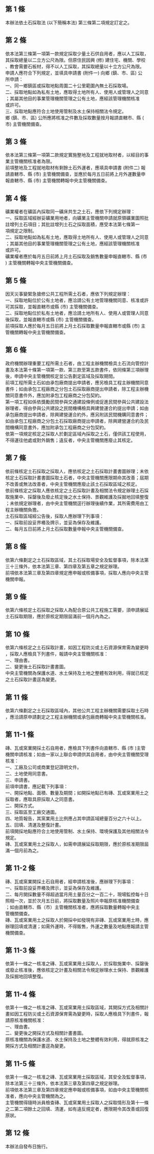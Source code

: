 第 1 條
-------
本辦法依土石採取法 (以下簡稱本法) 第三條第二項規定訂定之。

第 2 條
-------
依本法第三條第一項第一款規定採取少量土石供自用者，應以人工採取，  
其採取總量以二立方公尺為限。但原住民因興 (修) 建住宅、機關、學校  
、教會需要石板材，得不以人工採取，其採取總量以十立方公尺為限。  
申請人應符合下列規定，並填具申請書 (附件一) 向鄉 (鎮、市、區) 公  
所申請：  
一、同一鄉鎮區或採取地點周圍二十公里範圍內無土石採取場。  
二、採取地點如為私有土地，應取得土地所有人、使用人或管理人之同意  
    ；其屬其他目的事業管理機關管理之公有土地，應經該管理機關核准  
    或許可。  
三、採取地點應符合土地使用管制及水土保持相關法令規定。  
鄉 (鎮、市、區) 公所應將核准之件數及採取數量按月報請直轄市、縣 (  
市) 主管機關備查。

第 3 條
-------
依本法第三條第一項第二款規定實施整地及工程就地取材者，以經目的事  
業主管機關核准者為限。  
前項整地及工程就地取材有剩餘土石外運者，應填具申請書 (附件二) 報  
請直轄市、縣 (市) 主管機關備查，並應於每月五日前將上月外運數量申  
報直轄市、縣 (市) 主管機關轉報中央主管機關備查。

第 4 條
-------
礦業權者在礦區內採取同一礦床共生之土石，應依下列規定辦理：  
一、採取區域經辦妥礦業用地者，向礦業主管機關申請就原領礦業圖照批  
    註增列土石項目；其批註增列土石之採取面積，應受本法第七條第一  
    項規定之限制。  
二、採取地點如為私有土地，應取得土地所有人、使用人或管理人之同意  
    ；其屬其他目的事業管理機關管理之公有土地，應經該管理機關核准  
    或許可。  
礦業權者應於每月五日前將上月土石採取及銷售數量申報直轄市、縣 (市  
) 主管機關轉報中央主管機關備查。

第 5 條
-------
因天災事變緊急搶修公共工程所需土石者，應依下列規定辦理：  
一、採取地點位於公有土地者，應洽請公有土地管理機關同意、核准或許  
    可其採取，並報直轄市或縣 (市) 主管機關備查。  
二、採取地點位於私有土地者，應洽請土地所有人、使用人或管理人同意  
    後採取，並報直轄市或縣 (市) 主管機關備查。  
前項採取人應於每月五日前將上月土石採取數量申報直轄市或縣 (市) 主  
管機關轉報中央主管機關備查。

第 6 條
-------
政府機關辦理重要工程所需土石者，由工程主辦機關檢具土石流向管控計  
畫及本法第十條第一項第一款、第三款至第五款書件，依同條第三項辦理  
後，申請中央主管機關核定並公告劃定區域及採取期間。  
前項工程所需土石如由承包廠商提出申請者，應另檢具工程主辦機關同意  
書件；如由承包工程廠商之分包土石採取廠商提出申請者，除工程主辦機  
關同意書件外，應加附承包工程廠商之分包契約。  
第一項工程如係依獎勵民間參與交通建設條例或促進民間參與公共建設法  
辦理者，得由參與公共建設之民間機構檢具興建營運合約提出申請；如由  
承包廠商提出申請者，除興建營運合約外，應另附該民間機購同意書件；  
如由承包工程廠商之分包土石採取廠商提出申請者，除興建營運合約及民  
間機構同意書外，應加附承包工程廠商之分包契約。  
依第一項規定核定之採取人於劃定區域內採取之土石，僅供該工程使用，  
不得運往他處或對外銷售；違反者，中央主管機關應廢止其核定。

第 7 條
-------
依前條核定土石採取之採取人，應依核定之土石採取計畫書圖辦理；未依  
核定土石採取計畫書圖採取土石者，中央主管機關應限期命其改善；屆期  
不改善或無法改善者，中央主管機關應廢止該土石採取區域之核定。  
依前條核定之採取人應依核定之土石採取計畫及相關法令規定辦理土石採  
取施業中、採罄後及廢止核定後之水土保持、景觀維護及採掘地回填整復  
；未依規定辦理者，由中央主管機關逕行辦理後續作業，其所需費用由工  
程主辦機關負擔。  
土石採取區域經公告後，採取人應辦理下列事項：  
一、採取前設妥界樁及牌示，並妥為保存及維護。  
二、每月五日前將上月土石採取數量申報中央主管機關備查。

第 8 條
-------
依第六條劃定之土石採取區域，其土石採取場安全及監督事項，除本法第  
三十三條外，依本法第三章、第四章及第五章之規定辦理。  
前項依本法第三章及第四章規定應申報或核備事項，採取人應向中央主管  
機關申報。

第 9 條
-------
依第六條核定土石採取之採取人為配合原公共工程施工需要，須申請展延  
土石採取期限，應於原核定期限屆滿前一個月內為之。

第 10 條
--------
依第六條核定之土石採取計畫，如因工程防災或土石資源保育需為變更時  
，採取人應檢具下列書件，報請中央主管機關核准：  
一、理由書。  
二、變更後土石採取計畫書圖。  
中央主管機關為保護水道、水土保持及土地之整體有效利用，得就已核定  
之土石採取計畫逕為變更。

第 11 條
--------
依第六條劃定之土石採取區域內，其他公共工程主辦機關需要採取土石時  
，應洽請原申請劃定之工程主辦機關或承包廠商轉報中央主管機關核准。

第 11-1 條
----------
磚、瓦或窯業開採土石自用者，應檢具下列書件向直轄市、縣 (市 )主管  
機關申請核准；如由一家以上聯合申請供其自用者，由中央主管機關受理  
核准：  
一、工廠及公司或商業登記證明文件。  
二、土地使用同意書。  
三、申請書。  
前項申請書，應記載下列事項：  
一、開採地點、面積、數量及期間；如開採地點已有磚、瓦或窯業用土之  
    採取者，應取具原採取人之同意書。  
二、開採方式。  
三、採取區至工廠交通圖。  
四、地質報告，其窯業用土比例應占其申請區域總量百分之六十以上。  
五、回填、清運及整復計畫。  
前項開採地點應符合土地使用管制、水土保持、環境保護及其他相關法令  
規定。  
磚、瓦或窯業用土之採取人，如需申請展延採取期限，應於原核准期限屆  
滿一個月前為之。

第 11-2 條
----------
磚、瓦或窯業開採土石自用者，經申請核准後，應辦理下列事項：  
一、採取前設妥界樁及牌示，並妥為保存及維護。  
二、每月開採數量不得超過當月用土量百分之一百二十，現場監控每十日  
    照相一次，並於次月五日前，將採取數量及照片申報原核准機關備查  
    ；如由直轄市、縣（市）主管機關核准者，應將採取數量轉報中央主  
    管機關備查。  
磚、瓦或窯業用土之採取人於開採中如發現有非磚、瓦或窯業用土時，應  
辦理回填或清運；如需外運時，不得販售，外運之數量及地點應報請主管  
機關備查。

第 11-3 條
----------
依第十一條之一核准之磚、瓦或窯業用土採取人，於採取施業中、採罄後  
或廢止核准後，應依核定之計畫及相關法令規定辦理水土保持、景觀維護  
及採掘地回填整復。

第 11-4 條
----------
依第十一條之一核准之磚、瓦或窯業用土採取區域，其開採方式及相關計  
畫如因工程防災或土石資源保育需為變更時，採取人應檢具下列書件，報  
請原核准機關核准：  
一、理由書。  
二、變更後之開採方式及相關計畫書圖。  
原核准機關為保護水道、水土保持及土地之整體有效利用，得就原核准之  
開採方式及相關計畫逕為變更。

第 11-5 條
----------
依第十一條之一核准之磚、瓦或窯業用土採取區域，其安全及監督事項，  
除本法第三十三條外，依本法第三章及第四章之規定辦理。  
前項依本法第三章及第四章規定應申報或核備事項，如由中央主管機關核  
准者，應向中央主管機關為之。  
主管機關得隨時派員檢查磚、瓦或窯業用土採取人之採取情形及第十一條  
之二第二項餘土之回填、清運，如有違反規定者，應限期令其改善或回復  
原狀。

第 12 條
--------
本辦法自發布日施行。

